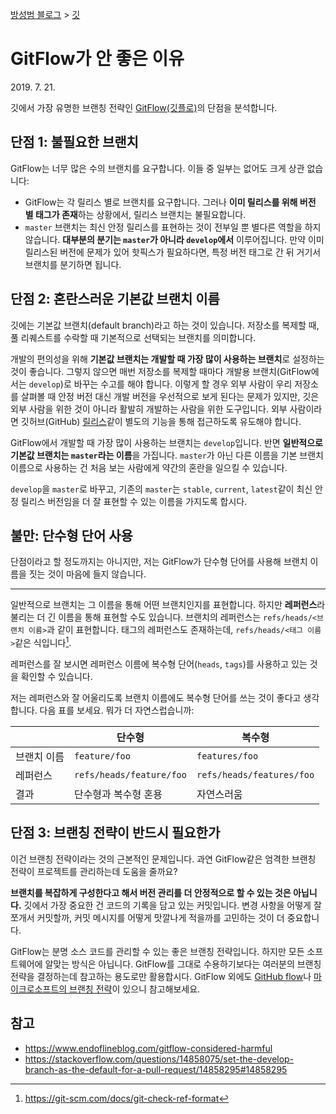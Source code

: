 [방성범 블로그](/README.md) > [깃](/git.md)

# GitFlow가 안 좋은 이유

<time id="date-published" datetime="2019-07-21">2019. 7. 21.</time>

깃에서 가장 유명한 브랜칭 전략인 [GitFlow(깃플로)](https://danielkummer.github.io/git-flow-cheatsheet/)의 단점을 분석합니다.

## 단점 1: 불필요한 브랜치

GitFlow는 너무 많은 수의 브랜치를 요구합니다. 이들 중 일부는 없어도 크게 상관 없습니다:

- GitFlow는 각 릴리스 별로 브랜치를 요구합니다. 그러나 **이미 릴리스를 위해 버전 별 태그가 존재**하는 상황에서, 릴리스 브랜치는 불필요합니다.
- `master` 브랜치는 최신 안정 릴리스를 표현하는 것이 전부일 뿐 별다른 역할을 하지 않습니다. **대부분의 분기는 `master`가 아니라 `develop`에서** 이루어집니다. 만약 이미 릴리스된 버전에 문제가 있어 핫픽스가 필요하다면, 특정 버전 태그로 간 뒤 거기서 브랜치를 분기하면 됩니다.

## 단점 2: 혼란스러운 기본값 브랜치 이름

깃에는 기본값 브랜치(default branch)라고 하는 것이 있습니다. 저장소를 복제할 때, 풀 리퀘스트를 수락할 때 기본적으로 선택되는 브랜치를 의미합니다.

개발의 편의성을 위해 **기본값 브랜치는 개발할 때 가장 많이 사용하는 브랜치**로 설정하는 것이 좋습니다. 그렇지 않으면 매번 저장소를 복제할 때마다 개발용 브랜치(GitFlow에서는 `develop`)로 바꾸는 수고를 해야 합니다. 이렇게 할 경우 외부 사람이 우리 저장소를 살펴볼 때 안정 버전 대신 개발 버전을 우선적으로 보게 된다는 문제가 있지만, 깃은 외부 사람을 위한 것이 아니라 활발히 개발하는 사람을 위한 도구입니다. 외부 사람이라면 깃허브(GitHub) [릴리스](https://help.github.com/en/articles/creating-releases)같이 별도의 기능을 통해 접근하도록 유도해야 합니다.

GitFlow에서 개발할 때 가장 많이 사용하는 브랜치는 `develop`입니다. 반면 **일반적으로 기본값 브랜치는 `master`라는 이름**을 가집니다. `master`가 아닌 다른 이름을 기본 브랜치 이름으로 사용하는 건 처음 보는 사람에게 약간의 혼란을 일으킬 수 있습니다.

`develop`을 `master`로 바꾸고, 기존의 `master`는 `stable`, `current`, `latest`같이 최신 안정 릴리스 버전임을 더 잘 표현할 수 있는 이름을 가지도록 합시다.

## 불만: 단수형 단어 사용

단점이라고 할 정도까지는 아니지만, 저는 GitFlow가 단수형 단어를 사용해 브랜치 이름을 짓는 것이 마음에 들지 않습니다.

---

일반적으로 브랜치는 그 이름을 통해 어떤 브랜치인지를 표현합니다. 하지만 **레퍼런스**라 불리는 더 긴 이름을 통해 표현할 수도 있습니다. 브랜치의 레퍼런스는 `refs/heads/<브랜치 이름>`과 같이 표현합니다. 태그의 레퍼런스도 존재하는데, `refs/heads/<태그 이름>`같은 식입니다[^git-check-ref-format].

[^git-check-ref-format]: <https://git-scm.com/docs/git-check-ref-format>

레퍼런스를 잘 보시면 레퍼런스 이름에 복수형 단어(`heads`, `tags`)를 사용하고 있는 것을 확인할 수 있습니다.

저는 레퍼런스와 잘 어울리도록 브랜치 이름에도 복수형 단어를 쓰는 것이 좋다고 생각합니다. 다음 표를 보세요. 뭐가 더 자연스럽습니까:

|             | 단수형                   | 복수형                    |
| ----------- | ------------------------ | ------------------------- |
| 브랜치 이름 | `feature/foo`            | `features/foo`            |
| 레퍼런스    | `refs/heads/feature/foo` | `refs/heads/features/foo` |
| 결과        | 단수형과 복수형 혼용     | 자연스러움                |

## 단점 3: 브랜칭 전략이 반드시 필요한가

이건 브랜칭 전략이라는 것의 근본적인 문제입니다. 과연 GitFlow같은 엄격한 브랜칭 전략이 프로젝트를 관리하는데 도움을 줄까요?

**브랜치를 복잡하게 구성한다고 해서 버전 관리를 더 안정적으로 할 수 있는 것은 아닙니다.** 깃에서 가장 중요한 건 코드의 기록을 담고 있는 커밋입니다. 변경 사항을 어떻게 잘 쪼개서 커밋할까, 커밋 메시지를 어떻게 맛깔나게 적을까를 고민하는 것이 더 중요합니다.

GitFlow는 분명 소스 코드를 관리할 수 있는 좋은 브랜칭 전략입니다. 하지만 모든 소프트웨어에 알맞는 방식은 아닙니다. GitFlow를 그대로 수용하기보다는 여러분의 브랜칭 전략을 결정하는데 참고하는 용도로만 활용합시다. GitFlow 외에도 [GitHub flow](https://guides.github.com/introduction/flow/)나 [마이크로소프트의 브랜칭 전략](https://docs.microsoft.com/en-us/azure/devops/learn/devops-at-microsoft/use-git-microsoft)이 있으니 참고해보세요.

## 참고

- <https://www.endoflineblog.com/gitflow-considered-harmful>
- <https://stackoverflow.com/questions/14858075/set-the-develop-branch-as-the-default-for-a-pull-request/14858295#14858295>
